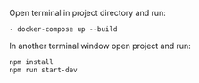 
Open terminal in project directory and run:

```
- docker-compose up --build

```

In another terminal window open project and run:

```
npm install
npm run start-dev

```
